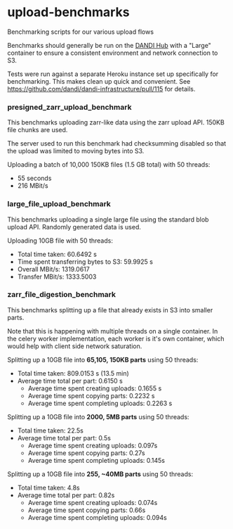 # upload-benchmarks
Benchmarking scripts for our various upload flows

Benchmarks should generally be run on the [DANDI Hub](https://hub.dandiarchive.org/) with a "Large" container to ensure a consistent environment and network connection to S3.

Tests were run against a separate Heroku instance set up specifically for benchmarking. This makes clean up quick and convenient. See https://github.com/dandi/dandi-infrastructure/pull/115 for details.

### presigned_zarr_upload_benchmark
This benchmarks uploading zarr-like data using the zarr upload API. 150KB file chunks are used.

The server used to run this benchmark had checksumming disabled so that the upload was limited to moving bytes into S3.

Uploading a batch of 10,000 150KB files (1.5 GB total) with 50 threads:
- 55 seconds
- 216 MBit/s

### large_file_upload_benchmark
This benchmarks uploading a single large file using the standard blob upload API. Randomly generated data is used.

Uploading 10GB file with 50 threads:
- Total time taken: 60.6492 s
- Time spent transferring bytes to S3: 59.9925 s
- Overall MBit/s: 1319.0617
- Transfer MBit/s: 1333.5003


### zarr_file_digestion_benchmark
This benchmarks splitting up a file that already exists in S3 into smaller parts.

Note that this is happening with multiple threads on a single container. In the celery worker implementation, each worker is it's own container, which would help with client side network saturation.

Splitting up a 10GB file into **65,105, 150KB parts** using 50 threads:
- Total time taken: 809.0153 s (13.5 min)
- Average time total per part: 0.6150 s
  - Average time spent creating uploads: 0.1655 s
  - Average time spent copying parts: 0.2232 s
  - Average time spent completing uploads: 0.2263 s

Splitting up a 10GB file into **2000, 5MB parts** using 50 threads:
- Total time taken: 22.5s
- Average time total per part: 0.5s
  - Average time spent creating uploads: 0.097s
  - Average time spent copying parts: 0.27s
  - Average time spent completing uploads: 0.145s

Splitting up a 10GB file into **255, ~40MB parts** using 50 threads:
- Total time taken: 4.8s
- Average time total per part: 0.82s
  - Average time spent creating uploads: 0.074s
  - Average time spent copying parts: 0.66s
  - Average time spent completing uploads: 0.094s
